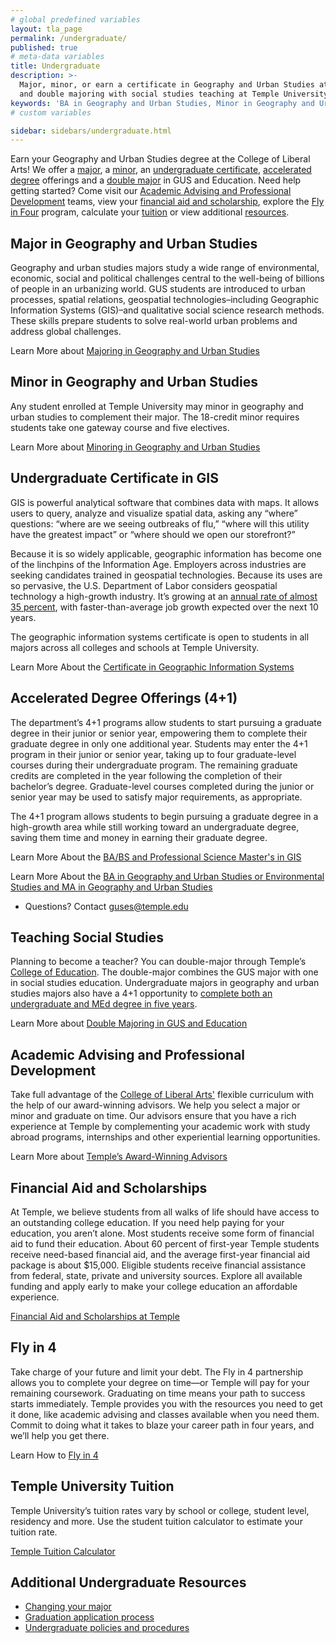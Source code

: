 ```yaml
---
# global predefined variables
layout: tla_page
permalink: /undergraduate/
published: true
# meta-data variables
title: Undergraduate
description: >-
  Major, minor, or earn a certificate in Geography and Urban Studies at the College of Liberal Arts. Learn about our GIS Certificate, 
  and double majoring with social studies teaching at Temple University. Discover advising, fly in four, tuition, and other resources.
keywords: 'BA in Geography and Urban Studies, Minor in Geography and Urban Studies, GIS Certificate, advising, fly in four, tuition, resources'
# custom variables

sidebar: sidebars/undergraduate.html
---
```

Earn your Geography and Urban Studies degree at the College of Liberal Arts! We offer a [major](#major-in-geography-and-urban-studies), a [minor](#minor-in-geography-and-urban-studies), an [undergraduate certificate](#undergraduate-certificate-in-gis), [accelerated degree](#accelerated-degree-offerings-4-1) offerings and a [double major](#teaching-social-studies) in GUS and Education. Need help getting started? Come visit our [Academic Advising and Professional Development](#academic-advising-and-professional-development) teams, view your [financial aid and scholarship](#financial-aid-and-scholarships-options), explore the [Fly in Four](#fly-in-four) program, calculate your [tuition](#temple-university-tuition) or view additional [resources](#addtional-undergraduate-resources).

## Major in Geography and Urban Studies
Geography and urban studies majors study a wide range of environmental, economic, social and political challenges central to the well-being of billions of people in an urbanizing world. GUS students are introduced to urban processes, spatial relations, geospatial technologies–including Geographic Information Systems (GIS)–and qualitative social science research methods. These skills prepare students to solve real-world urban problems and address global challenges. 

Learn More about [Majoring in Geography and Urban Studies](https://bulletin.temple.edu/undergraduate/liberal-arts/geography-urban-studies/ba-geography-urban-studies/#text)

## Minor in Geography and Urban Studies
Any student enrolled at Temple University may minor in geography and urban studies to complement their major. The 18-credit minor requires students take one gateway course and five electives.

Learn More about [Minoring in Geography and Urban Studies](https://bulletin.temple.edu/undergraduate/liberal-arts/geography-urban-studies/minor-geography-urban-studies/)

## Undergraduate Certificate in GIS
GIS is powerful analytical software that combines data with maps. It allows users to query, analyze and visualize spatial data, asking any “where” questions: “where are we seeing outbreaks of flu,” “where will this utility have the greatest impact” or “where should we open our storefront?” 

Because it is so widely applicable, geographic information has become one of the linchpins of the Information Age. Employers across industries are seeking candidates trained in geospatial technologies. Because its uses are so pervasive, the U.S. Department of Labor considers geospatial technology a high-growth industry. It’s growing at an [annual rate of almost 35 percent](https://www.doleta.gov/), with faster-than-average job growth expected over the next 10 years. 

The geographic information systems certificate is open to students in all majors across all colleges and schools at Temple University.

Learn More About the [Certificate in Geographic Information Systems](https://bulletin.temple.edu/undergraduate/liberal-arts/certificate-programs/certificate-geographic-information-systems/)

## Accelerated Degree Offerings (4+1)
The department’s 4+1 programs allow students to start pursuing a graduate degree in their junior or senior year, empowering them to complete their graduate degree in only one additional year. Students may enter the 4+1 program in their junior or senior year, taking up to four graduate-level courses during their undergraduate program. The remaining graduate credits are completed in the year following the completion of their bachelor’s degree. Graduate-level courses completed during the junior or senior year may be used to satisfy major requirements, as appropriate.

The 4+1 program allows students to begin pursuing a graduate degree in a high-growth area while still working toward an undergraduate degree, saving them time and money in earning their graduate degree.

Learn More About the [BA/BS and Professional Science Master's in GIS](https://liberalarts.temple.edu/professional-science-master-s-geographic-information-systems-psm-gis-41)

Learn More About the [BA in Geography and Urban Studies or Environmental Studies and MA in Geography and Urban Studies](https://liberalarts.temple.edu/ba-geography-and-urban-studies-environmental-studies-ma-geography-and-urban-studies-4-1)

- Questions? Contact [guses@temple.edu](mailto:guses@temple.edu)

## Teaching Social Studies
Planning to become a teacher? You can double-major through Temple’s [College of Education](http://education.temple.edu/). The double-major combines the GUS major with one in social studies education. Undergraduate majors in geography and urban studies majors also have  a 4+1 opportunity to [complete both an undergraduate and MEd degree in five years](http://education.temple.edu/).

Learn More about [Double Majoring in GUS and Education](https://education.temple.edu/)

## Academic Advising and Professional Development
Take full advantage of the [College of Liberal Arts'](https://liberalarts.temple.edu/) flexible curriculum with the help of our award-winning advisors. We help you select a major or minor and graduate on time. Our advisors ensure that you have a rich experience at Temple by complementing your academic work with study abroad programs, internships and other experiential learning opportunities.

Learn More about [Temple’s Award-Winning Advisors](https://liberalarts.temple.edu/advising)

## Financial Aid and Scholarships
At Temple, we believe students from all walks of life should have access to an outstanding college education. If you need help paying for your education, you aren’t alone. Most students receive some form of financial aid to fund their education. About 60 percent of first-year Temple students receive need-based financial aid, and the average first-year financial aid package is about $15,000. Eligible students receive financial assistance from federal, state, private and university sources. Explore all available funding and apply early to make your college education an affordable experience.

[Financial Aid and Scholarships at Temple](https://sfs.temple.edu/financial-aid-types)

## Fly in 4
Take charge of your future and limit your debt. The Fly in 4 partnership allows you to complete your degree on time—or Temple will pay for your remaining coursework. Graduating on time means your path to success starts immediately. Temple provides you with the resources you need to get it done, like academic advising and classes available when you need them. Commit to doing what it takes to blaze your career path in four years, and we’ll help you get there.

Learn How to [Fly in 4](http://fly.temple.edu/)

## Temple University Tuition
Temple University’s tuition rates vary by school or college, student level, residency and more. Use the student tuition calculator to estimate your tuition rate.

[Temple Tuition Calculator](https://bursar.temple.edu/tuition-and-fees/tuition-rates)

## Additional Undergraduate Resources
- [Changing your major](https://liberalarts.temple.edu/advising/academic-advising/policies-and-procedures/change-program-procedures)
- [Graduation application process](http://www.temple.edu/registrar/students/graduation)
- [Undergraduate policies and procedures](http://bulletin.temple.edu/undergraduate/academic-policies/)
